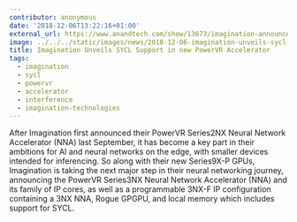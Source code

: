 ```yaml
---
contributor: anonymous
date: '2018-12-06T13:22:16+01:00'
external_url: https://www.anandtech.com/show/13673/imagination-announces-powervr-series3nx-neural-network-accelerator
image: ../../../static/images/news/2018-12-06-imagination-unveils-sycl-support-in-new-powervr-accelerator.webp
title: Imagination Unveils SYCL Support in new PowerVR Accelerator
tags:
  - imagination
  - sycl
  - powervr
  - accelerator
  - interference
  - imagination-technologies
---
```


After Imagination first announced their PowerVR Series2NX Neural Network Accelerator (NNA) last September, it has become
a key part in their ambitions for AI and neural networks on the edge, with smaller devices intended for inferencing. So
along with their new Series9X-P GPUs, Imagination is taking the next major step in their neural networking journey,
announcing the PowerVR Series3NX Neural Network Accelerator (NNA) and its family of IP cores, as well as a programmable
3NX-F IP configuration containing a 3NX NNA, Rogue GPGPU, and local memory which includes support for SYCL.
